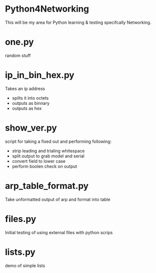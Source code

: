 # Python4Networking

This will be my area for Python learning & testing specifcally Networking. 

# one.py
random stuff

# ip_in_bin_hex.py
Takes an ip address
- spilts it into octets
- outputs as binnary
- outputs as hex

# show_ver.py
script for taking a fixed out and performing following:
- strip leading and trialing whitespace
- split output to grab model and serial
- convert field to lower case
- perform boolen check on output

# arp_table_format.py
Take unformatted output of arp and format into table 

# files.py
Initial testing of using external files with python scrips

# lists.py
demo of simple lists